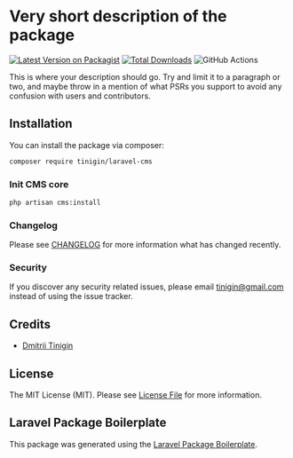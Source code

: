 # Very short description of the package

[![Latest Version on Packagist](https://img.shields.io/packagist/v/tinigin/laravel-cms.svg?style=flat-square)](https://packagist.org/packages/tinigin/laravel-cms)
[![Total Downloads](https://img.shields.io/packagist/dt/tinigin/laravel-cms.svg?style=flat-square)](https://packagist.org/packages/tinigin/laravel-cms)
![GitHub Actions](https://github.com/tinigin/laravel-cms/actions/workflows/main.yml/badge.svg)

This is where your description should go. Try and limit it to a paragraph or two, and maybe throw in a mention of what PSRs you support to avoid any confusion with users and contributors.

## Installation

You can install the package via composer:

```bash
composer require tinigin/laravel-cms
```

### Init CMS core

```bash
php artisan cms:install
```

### Changelog

Please see [CHANGELOG](CHANGELOG.md) for more information what has changed recently.

### Security

If you discover any security related issues, please email tinigin@gmail.com instead of using the issue tracker.

## Credits

-   [Dmitrii Tinigin](https://github.com/tinigin)

## License

The MIT License (MIT). Please see [License File](LICENSE.md) for more information.

## Laravel Package Boilerplate

This package was generated using the [Laravel Package Boilerplate](https://laravelpackageboilerplate.com).
